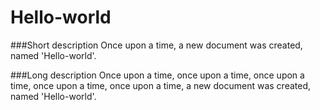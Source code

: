 # Hello-world
###Short description
Once upon a time, a new document was created, named 'Hello-world'.

###Long description
Once upon a time, once upon a time, once upon a time, once upon a time, once upon a time, a new document was created, named 'Hello-world'.
